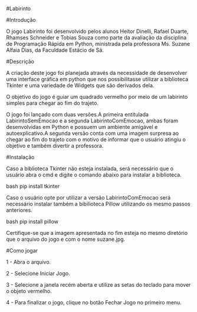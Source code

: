 #Labirinto

#Introdução

O jogo Labirinto foi desenvolvido pelos alunos Heitor Dinelli, Rafael Duarte, Rhamses Schneider e Tobias Souza como parte da avaliação da disciplina de Programação Rápida em Python, ministrada pela professora Ms. Suzane Alfaia Dias, da Faculdade Estácio de Sá.

#Descrição

A criação deste jogo foi planejada através da necessidade de desenvolver uma interface gráfica em python que nos possibilitasse utilizar a biblioteca Tkinter e uma variedade de Widgets que são derivados dela.

O objetivo do jogo é guiar um quadrado vermelho por meio de um labirinto simples para chegar ao fim do trajeto.

O jogo foi lançado com duas versões.A primeira entitulada LabirintoSemEmocao e a segunda LabirintoComEmocao, ambas foram desenvolvidas em Python e possuem um ambiente amigável e autoexplicativo.A segunda versão conta com uma imagem surpresa ao chegar ao fim do trajeto com o motivo de informar que o usuário atingiu o objetivo e também divertir a professora.

#Instalação

Caso a biblioteca Tkinter não esteja instalada, será necessário que o usuário abra o cmd e digite o comando abaixo para instalar a biblioteca.

bash pip install tkinter

Caso o usuário opte por utilizar a versão LabirintoComEmocao será necessário instalar também a bibilioteca Pillow utilizando os mesmo passos anteriores.

bash pip install pillow

 Certifique-se que a imagem apresentada no fim esteja no mesmo diretório que o arquivo do jogo e com o nome suzane.jpg.

#Como jogar

1 - Abra o arquivo.

2 - Selecione Iniciar Jogo.

3 - Selecione a janela recém aberta e utilize as setas do teclado para mover o objeto vermelho.

4 - Para finalizar o jogo, clique no botão Fechar Jogo no primeiro menu.
